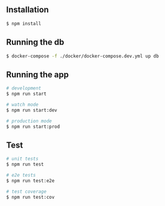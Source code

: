 ## Installation

```bash
$ npm install
```

## Running the db

```bash
$ docker-compose -f ./docker/docker-compose.dev.yml up db
```

## Running the app

```bash
# development
$ npm run start

# watch mode
$ npm run start:dev

# production mode
$ npm run start:prod
```

## Test

```bash
# unit tests
$ npm run test

# e2e tests
$ npm run test:e2e

# test coverage
$ npm run test:cov
```


